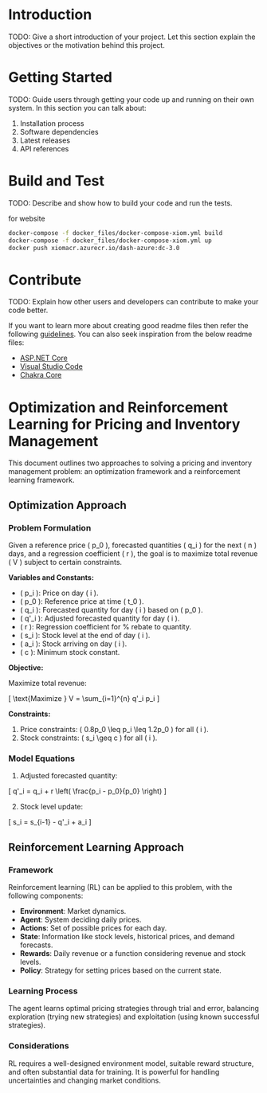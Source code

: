 # Introduction 
TODO: Give a short introduction of your project. Let this section explain the objectives or the motivation behind this project. 

# Getting Started
TODO: Guide users through getting your code up and running on their own system. In this section you can talk about:
1.	Installation process
2.	Software dependencies
3.	Latest releases
4.	API references

# Build and Test
TODO: Describe and show how to build your code and run the tests. 

for website
```bash
docker-compose -f docker_files/docker-compose-xiom.yml build
docker-compose -f docker_files/docker-compose-xiom.yml up
docker push xiomacr.azurecr.io/dash-azure:dc-3.0 
```

# Contribute
TODO: Explain how other users and developers can contribute to make your code better. 

If you want to learn more about creating good readme files then refer the following [guidelines](https://docs.microsoft.com/en-us/azure/devops/repos/git/create-a-readme?view=azure-devops). You can also seek inspiration from the below readme files:
- [ASP.NET Core](https://github.com/aspnet/Home)
- [Visual Studio Code](https://github.com/Microsoft/vscode)
- [Chakra Core](https://github.com/Microsoft/ChakraCore)

# Optimization and Reinforcement Learning for Pricing and Inventory Management

This document outlines two approaches to solving a pricing and inventory management problem: an optimization framework and a reinforcement learning framework.

## Optimization Approach

### Problem Formulation

Given a reference price \( p_0 \), forecasted quantities \( q_i \) for the next \( n \) days, and a regression coefficient \( r \), the goal is to maximize total revenue \( V \) subject to certain constraints.

**Variables and Constants:**

- \( p_i \): Price on day \( i \).
- \( p_0 \): Reference price at time \( t_0 \).
- \( q_i \): Forecasted quantity for day \( i \) based on \( p_0 \).
- \( q'_i \): Adjusted forecasted quantity for day \( i \).
- \( r \): Regression coefficient for % rebate to quantity.
- \( s_i \): Stock level at the end of day \( i \).
- \( a_i \): Stock arriving on day \( i \).
- \( c \): Minimum stock constant.

**Objective:**

Maximize total revenue:

\[ \text{Maximize } V = \sum_{i=1}^{n} q'_i p_i \]

**Constraints:**

1. Price constraints: \( 0.8p_0 \leq p_i \leq 1.2p_0 \) for all \( i \).
2. Stock constraints: \( s_i \geq c \) for all \( i \).

### Model Equations

1. Adjusted forecasted quantity:

\[ q'_i = q_i + r \left( \frac{p_i - p_0}{p_0} \right) \]

2. Stock level update:

\[ s_i = s_{i-1} - q'_i + a_i \]

## Reinforcement Learning Approach

### Framework

Reinforcement learning (RL) can be applied to this problem, with the following components:

- **Environment**: Market dynamics.
- **Agent**: System deciding daily prices.
- **Actions**: Set of possible prices for each day.
- **State**: Information like stock levels, historical prices, and demand forecasts.
- **Rewards**: Daily revenue or a function considering revenue and stock levels.
- **Policy**: Strategy for setting prices based on the current state.

### Learning Process

The agent learns optimal pricing strategies through trial and error, balancing exploration (trying new strategies) and exploitation (using known successful strategies).

### Considerations

RL requires a well-designed environment model, suitable reward structure, and often substantial data for training. It is powerful for handling uncertainties and changing market conditions.

